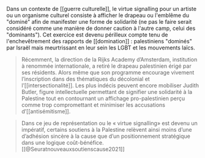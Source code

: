 Dans un contexte de [[guerre culturelle]], le virtue signalling pour un artiste ou un organisme culturel consiste à afficher le drapeau ou l'emblême du "dominé" afin de manifester une forme de solidarité (ne pas le faire serait considéré comme une manière de donner caution à l'autre camp, celui des "dominants"). Cet exercice est devenu périlleux compte tenu de l'enchevêtrement des rapports de [[domination]] : palestiniens "dominés" par Israël mais meurtrissant en leur sein les LGBT et les mouvements laïcs.

>Récemment, la direction de la Rijks Academy d’Amsterdam, institution à renommée internationale, a retiré le drapeau palestinien érigé par ses résidents. Alors même que son programme encourage vivement l’inscription dans des thématiques du décolonial et l’[[intersectionalité]]. Les plus indécis peuvent encore mobiliser Judith Butler, figure intellectuelle permettant de signifier une solidarité à la Palestine tout en contournant un affichage pro-palestinien perçu comme trop compromettant et minimiser les accusations d’[[antisémitisme]].

>Dans ce jeu de représentation ou le « virtue signalling» est devenu un impératif, certains soutiens à la Palestine relèvent ainsi moins d’une d’adhésion sincère à la cause que d’un positionnement stratégique dans une logique coût-bénéfice. [[@Seuratnouveauxsoutienscause2021]]